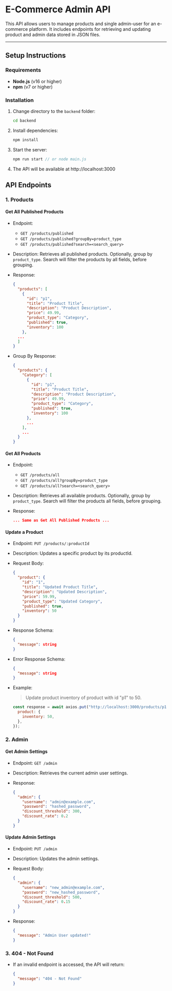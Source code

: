 # E-Commerce Admin API

This API allows users to manage products and single admin-user for an e-commerce platform. It includes endpoints for retrieving and updating product and admin data stored in JSON files.

---

## Setup Instructions

### Requirements

- **Node.js** (v16 or higher)
- **npm** (v7 or higher)

### Installation

1. Change directory to the `backend` folder:

    ```bash
    cd backend
    ```

1.  Install dependencies:

    ```bash
    npm install
    ```

1.  Start the server:

    ```js
    npm run start // or node main.js
    ```

1.  The API will be available at http://localhost:3000

## API Endpoints

### 1. Products

#### Get All Published Products

- Endpoint: 
  - `GET /products/published`
  - `GET /products/published?groupBy=product_type`
  - `GET /products/published?search=<search_query>`
- Description: Retrieves all published products. Optionally, group by `product_type`. Search will filter the products by all fields, before grouping.
- Response:

  ```json
  {
    "products": [
      {
        "id": "p1",
        "title": "Product Title",
        "description": "Product Description",
        "price": 49.99,
        "product_type": "Category",
        "published": true,
        "inventory": 100
      },
    ...
    ]
  }
  ```

- Group By Response:

  ```json
  {
    "products": {
      "Category": [
        {
          "id": "p1",
          "title": "Product Title",
          "description": "Product Description",
          "price": 49.99,
          "product_type": "Category",
          "published": true,
          "inventory": 100
        },
        ...
      ],
      ...
    }
  }
  ```

#### Get All Products

- Endpoint:
  - `GET /products/all`
  - `GET /products/all?groupBy=product_type`
  - `GET /products/all?search=<search_query>`
- Description: Retrieves all available products. Optionally, group by `product_type`. Search will filter the products all fields, before grouping.
- Response:

  ```json
  ... Same as Get All Published Products ...
  ```

#### Update a Product

- Endpoint: `PUT /products/:productId`
- Description: Updates a specific product by its productId.
- Request Body:

  ```json
  {
    "product": {
      "id": "1",
      "title": "Updated Product Title",
      "description": "Updated Description",
      "price": 59.99,
      "product_type": "Updated Category",
      "published": true,
      "inventory": 50
    }
  }
  ```

- Response Schema:

  ```json
  {
    "message": string
  }
  ```

- Error Response Schema:

  ```json
  {
    "message": string
  }
  ```

- Example:

  > Update product inventory of product with id "p1" to 50.

  ```javascript
  const response = await axios.put("http://localhost:3000/products/p1", {
    product: {
      inventory: 50,
    },
  });
  ```

### 2. Admin

#### Get Admin Settings

- Endpoint: `GET /admin`
- Description: Retrieves the current admin user settings.
- Response:

  ```json
  {
    "admin": {
      "username": "admin@example.com",
      "password": "hashed_password",
      "discount_threshold": 300,
      "discount_rate": 0.2
    }
  }
  ```

#### Update Admin Settings

- Endpoint: `PUT /admin`
- Description: Updates the admin settings.
- Request Body:

  ```json
  {
    "admin": {
      "username": "new_admin@example.com",
      "password": "new_hashed_password",
      "discount_threshold": 500,
      "discount_rate": 0.15
    }
  }
  ```

- Response:

  ```json
  {
    "message": "Admin User updated!"
  }
  ```

### 3. 404 - Not Found

- If an invalid endpoint is accessed, the API will return:

  ```json
  {
    "message": "404 - Not Found"
  }
  ```
